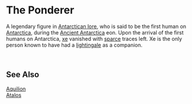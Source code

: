# The Ponderer

A legendary figure in [Antarctican lore](...), who is said to be the first human on [Antarctica](.../Continent), during the [Ancient Antarctica](...) eon. Upon the arrival of the first humans on Antarctica, [xe](...) vanished with [sparce](... 'sparse') traces left. Xe is the only person known to have had a [lightingale](.../Lightingale.md) as a companion.


<br>


## See Also

[Aquilion](Aquilion.md)  
[Atalos](Atalos.md)  

